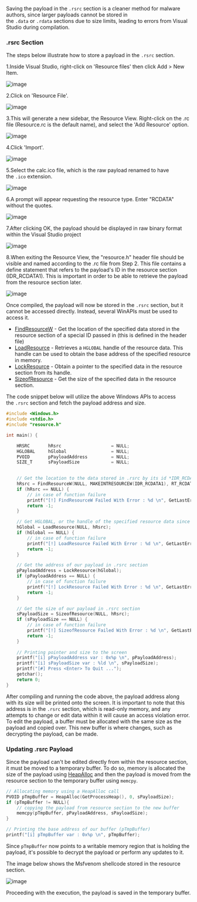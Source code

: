 Saving the payload in the `.rsrc` section is a cleaner method for malware authors, since larger payloads cannot be stored in the `.data` or `.rdata` sections due to size limits, leading to errors from Visual Studio during compilation.

### .rsrc Section

The steps below illustrate how to store a payload in the `.rsrc` section.

1.Inside Visual Studio, right-click on 'Resource files' then click Add > New Item.

![image](https://maldevacademy.s3.amazonaws.com/images/Basic/.rsrc-1.png)

2.Click on 'Resource File'.

![image](https://maldevacademy.s3.amazonaws.com/images/Basic/.rsrc-2.png)

3.This will generate a new sidebar, the Resource View. Right-click on the .rc file (Resource.rc is the default name), and select the 'Add Resource' option.

![image](https://maldevacademy.s3.amazonaws.com/images/Basic/.rsrc-3.png)

4.Click 'Import'.

![image](https://maldevacademy.s3.amazonaws.com/images/Basic/.rsrc-4.png)

5.Select the calc.ico file, which is the raw payload renamed to have the `.ico` extension.

![image](https://maldevacademy.s3.amazonaws.com/images/Basic/.rsrc-5.png)

6.A prompt will appear requesting the resource type. Enter "RCDATA" without the quotes.

![image](https://maldevacademy.s3.amazonaws.com/images/Basic/.rsrc-6.png)

7.After clicking OK, the payload should be displayed in raw binary format within the Visual Studio project

![image](https://maldevacademy.s3.amazonaws.com/images/Basic/.rsrc-7.png)

8.When exiting the Resource View, the "resource.h" header file should be visible and named according to the .rc file from Step 2. This file contains a define statement that refers to the payload's ID in the resource section (IDR_RCDATA1). This is important in order to be able to retrieve the payload from the resource section later.

![image](https://maldevacademy.s3.amazonaws.com/images/Basic/.rsrc-8.png)

Once compiled, the payload will now be stored in the `.rsrc` section, but it cannot be accessed directly. Instead, several WinAPIs must be used to access it.

- [FindResourceW](https://learn.microsoft.com/en-us/windows/win32/api/libloaderapi/nf-libloaderapi-findresourcew) - Get the location of the specified data stored in the resource section of a special ID passed in (this is defined in the header file)
- [LoadResource](https://learn.microsoft.com/en-us/windows/win32/api/libloaderapi/nf-libloaderapi-loadresource) - Retrieves a `HGLOBAL` handle of the resource data. This handle can be used to obtain the base address of the specified resource in memory.
- [LockResource](https://learn.microsoft.com/en-us/windows/win32/api/libloaderapi/nf-libloaderapi-lockresource) - Obtain a pointer to the specified data in the resource section from its handle.
- [SizeofResource](https://learn.microsoft.com/en-us/windows/win32/api/libloaderapi/nf-libloaderapi-sizeofresource) - Get the size of the specified data in the resource section.

The code snippet below will utilize the above Windows APIs to access the `.rsrc` section and fetch the payload address and size.

```c
#include <Windows.h>
#include <stdio.h>
#include "resource.h"

int main() {

	HRSRC		hRsrc                   = NULL;
	HGLOBAL		hGlobal                 = NULL;
	PVOID		pPayloadAddress         = NULL;
	SIZE_T		sPayloadSize            = NULL;

	
	// Get the location to the data stored in .rsrc by its id *IDR_RCDATA1*
	hRsrc = FindResourceW(NULL, MAKEINTRESOURCEW(IDR_RCDATA1), RT_RCDATA);
	if (hRsrc == NULL) {
		// in case of function failure 
		printf("[!] FindResourceW Failed With Error : %d \n", GetLastError());
		return -1;
	}

	// Get HGLOBAL, or the handle of the specified resource data since its required to call LockResource later
	hGlobal = LoadResource(NULL, hRsrc);
	if (hGlobal == NULL) {
		// in case of function failure 
		printf("[!] LoadResource Failed With Error : %d \n", GetLastError());
		return -1;
	}

	// Get the address of our payload in .rsrc section
	pPayloadAddress = LockResource(hGlobal);
	if (pPayloadAddress == NULL) {
		// in case of function failure 
		printf("[!] LockResource Failed With Error : %d \n", GetLastError());
		return -1;
	}

	// Get the size of our payload in .rsrc section
	sPayloadSize = SizeofResource(NULL, hRsrc);
	if (sPayloadSize == NULL) {
		// in case of function failure 
		printf("[!] SizeofResource Failed With Error : %d \n", GetLastError());
		return -1;
	}
	
	// Printing pointer and size to the screen
	printf("[i] pPayloadAddress var : 0x%p \n", pPayloadAddress);
	printf("[i] sPayloadSize var : %ld \n", sPayloadSize);
	printf("[#] Press <Enter> To Quit ...");
	getchar();
	return 0;
}
```

After compiling and running the code above, the payload address along with its size will be printed onto the screen. It is important to note that this address is in the `.rsrc` section, which is read-only memory, and any attempts to change or edit data within it will cause an access violation error. To edit the payload, a buffer must be allocated with the same size as the payload and copied over. This new buffer is where changes, such as decrypting the payload, can be made.

### Updating .rsrc Payload

Since the payload can't be edited directly from within the resource section, it must be moved to a temporary buffer. To do so, memory is allocated the size of the payload using [HeapAlloc](https://learn.microsoft.com/en-us/windows/win32/api/heapapi/nf-heapapi-heapalloc) and then the payload is moved from the resource section to the temporary buffer using `memcpy`.

```c
// Allocating memory using a HeapAlloc call
PVOID pTmpBuffer = HeapAlloc(GetProcessHeap(), 0, sPayloadSize);
if (pTmpBuffer != NULL){
	// copying the payload from resource section to the new buffer 
	memcpy(pTmpBuffer, pPayloadAddress, sPayloadSize);
}

// Printing the base address of our buffer (pTmpBuffer)
printf("[i] pTmpBuffer var : 0x%p \n", pTmpBuffer);

```

Since `pTmpBuffer` now points to a writable memory region that is holding the payload, it's possible to decrypt the payload or perform any updates to it.

The image below shows the Msfvenom shellcode stored in the resource section.

![image](https://maldevacademy.s3.amazonaws.com/images/Basic/rsrc-payload.png)

Proceeding with the execution, the payload is saved in the temporary buffer.